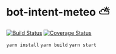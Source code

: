 # bot-intent-meteo ⛅

[![Build Status](https://travis-ci.org/clusson/bot-intent-meteo.svg?branch=master)](https://travis-ci.org/clusson/bot-intent-meteo)
[![Coverage Status](https://coveralls.io/repos/github/clusson/bot-intent-meteo/badge.svg?branch=master)](https://coveralls.io/github/clusson/bot-intent-meteo?branch=master)

`yarn install`
`yarn build`
`yarn start`
